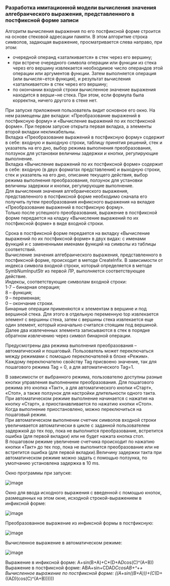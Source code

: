 ### Разработка имитационной модели вычисления значения алгебраического выражения, представленного в постфиксной форме записи  

Алгоритм вычисления выражения по его постфиксной форме строится на основе стековой адресации памяти. В этом алгоритме строка символов, задающая выражение, просматривается слева направо, при этом:   
- очередной операнд «заталкивается» в стек через его вершину;
- при встрече очередного символа операции или функции из стека через его вершину извлекается необходимое число операндов этой операции или аргументов функции. Затем выполняется операция (или вычисля¬ется функция), и результат вычисления «заталкивается» в стек через его вершину;
- по окончании входной строки вычисленное значение выражения находится в верши¬не стека. При этом, если формула была корректна, ничего другого в стеке нет.

При запуске приложения пользователь видит основное его окно. На нем размещены две вкладки: «Преобразование выражений в постфиксную форму» и «Вычисление выражений по их постфиксной форме». При первом запуске открыта первая вкладка, а элементы второй вкладки некликабельны.  
Вкладка «Преобразование выражений в постфиксную форму» содержит в себе: входную и выходную строки, таблицу принятия решений, стек и указатель на его дно, выбор режима выполнения преобразования, ползунок для установки величины задержки и кнопки, регулирующие выполнение.  
Вкладка «Вычисление выражений по их постфиксной форме» содержит в себе: входную (в двух форматах представления) и выходную строки, стек и указатель на его дно, описание текущего действия, выбор режима выполнения преобразования, ползунок для установки величины задержки и кнопки, регулирующие выполнение.  
Для вычисления значения алгебраического выражения, представленного в постфиксной форме необходимо сначала его получить путем преобразования инфиксного выражения на вкладке «Преобразование выражений в постфиксную форму».  
Только после успешного преобразования, выражение в постфиксной форме передается на кладку «Вычисление выражений по их постфиксной форме» в виде входной строки.  

Срока в постфиксной форме передается на вкладку «Вычисление выражений по их постфиксной форме» в двух видах: с именами функций и с замененными именами функций на символы из таблицы соответствий.  
Вычисление значения алгебраического выражения, представленного в постфиксной форме, происходит в методе CreateInfix. В зависимости от индекса символа входной строки, который определяется в методе SymbNumInputStr из первой ЛР, выполняется соответствующее действие.  
Индексы, соответствующие символам входной строки:  
1-7 – бинарная операция;  
8 – функция;  
9 – переменная;  
0 – окончание строки.  
Бинарные операции применяются к элементам в вершине и под вершиной стека. Для этого в отдельную переменную top извлекается элемент с вершины стека, затем с вершины стека извлекается еще один элемент, который изначально считался стоящим под вершиной. Далее два извлеченных элемента записываются в стек в порядке обратном извлечению через символ бинарной операции.  

Предусмотрены два режима выполнения преобразования – автоматический и пошаговый. Пользователь может переключаться между режимами с помощью переключателей в блоке «Режим». Каждому переключателю свойству Tag присвоено значение, так для пошагового режима Tag = 0, а для автоматического Tag=1.  

В зависимости от выбранного режима, пользователю доступны разные кнопки управления выполнением преобразования. Для пошагового режима это кнопка «Такт», а для автоматического кнопки «Старт», «Стоп», а также ползунок для настройки длительности одного такта. При автоматическом режиме выполнение начинается с нажатия на кнопку «Старт», а приостанавливается по нажатию кнопки «Стоп». Когда выполнение приостановлено, можно переключиться на пошаговый режим.  
При автоматическом выполнении счетчик символов входной строки увеличивается автоматически в цикле с заданной пользователем задержкой до тех пор, пока не выполнится преобразование, встретится ошибка (для первой вкладки) или не будет нажата кнопка стоп.  
В пошаговом режиме увеличение счетчика происходит по нажатию кнопки «Такт» до тех пор, пока не выполнится преобразование или не встретится ошибка (для первой вкладки).Величину задержки такта при автоматическом режиме можно задать с помощью ползунка, по умолчанию установлена задержка в 10 ms.  

Окно программы при запуске:  

![image](https://github.com/user-attachments/assets/94c45fc0-2ce5-4abb-87a3-33c5335e21d6)  

Окно для ввода исходного выражения с введенной с помощью кнопок, размещенных на этом окне, исходной строкой-выражением в инфиксной форме:  

![image](https://github.com/user-attachments/assets/ed0a8951-9d3a-4fc3-bfbc-2f9edd322f37)  

Преобразованное выражение из инфиксной формы в постфиксную:  

![image](https://github.com/user-attachments/assets/d80f20d4-41c3-4823-8554-2d5b07043cd1)  

Вычисленное выражение в автоматическом режиме:  

![image](https://github.com/user-attachments/assets/d797aa9c-282a-444d-8d16-a088fe11002d)  

Выражение в инфиксной форме: A+sin(B+A)+C*(D+A*D*cos(C)^(A+B))  
Выражение в постфиксной форме: ABA+sin+CDAD*CcosAB+^*+*+  
Вычисленное выражение по постфиксной форме: ((A+sin((B+A)))+(C*(D+((A*D)*(cos(C)^(A+B))))))  










